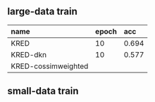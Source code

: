 ## large-data train
| name | epoch | acc |
| :-----| :---- | :---- |
| KRED | 10 | 0.694 |
| KRED-dkn | 10 | 0.577 |
| KRED-cossimweighted |  |  |

## small-data train
